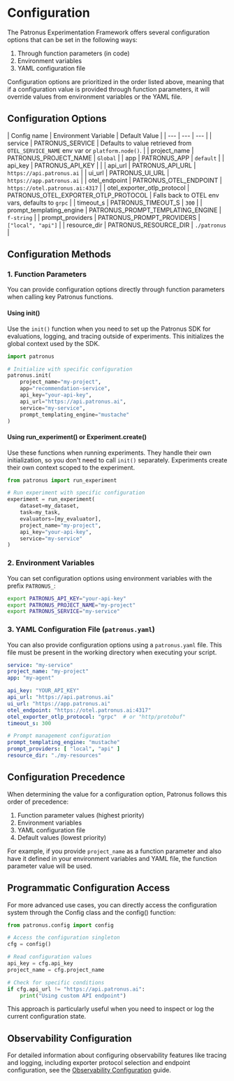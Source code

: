 # Configuration

The Patronus Experimentation Framework offers several configuration options that can be set in the following ways:

1. Through function parameters (in code)
1. Environment variables
1. YAML configuration file

Configuration options are prioritized in the order listed above, meaning that if a configuration value is provided through function parameters, it will override values from environment variables or the YAML file.

## Configuration Options

| Config name | Environment Variable | Default Value | | --- | --- | --- | | service | PATRONUS_SERVICE | Defaults to value retrieved from `OTEL_SERVICE_NAME` env var or `platform.node()`. | | project_name | PATRONUS_PROJECT_NAME | `Global` | | app | PATRONUS_APP | `default` | | api_key | PATRONUS_API_KEY | | | api_url | PATRONUS_API_URL | `https://api.patronus.ai` | | ui_url | PATRONUS_UI_URL | `https://app.patronus.ai` | | otel_endpoint | PATRONUS_OTEL_ENDPOINT | `https://otel.patronus.ai:4317` | | otel_exporter_otlp_protocol | PATRONUS_OTEL_EXPORTER_OTLP_PROTOCOL | Falls back to OTEL env vars, defaults to `grpc` | | timeout_s | PATRONUS_TIMEOUT_S | `300` | | prompt_templating_engine | PATRONUS_PROMPT_TEMPLATING_ENGINE | `f-string` | | prompt_providers | PATRONUS_PROMPT_PROVIDERS | `["local", "api"]` | | resource_dir | PATRONUS_RESOURCE_DIR | `./patronus` |

## Configuration Methods

### 1. Function Parameters

You can provide configuration options directly through function parameters when calling key Patronus functions.

#### Using init()

Use the `init()` function when you need to set up the Patronus SDK for evaluations, logging, and tracing outside of experiments. This initializes the global context used by the SDK.

```python
import patronus

# Initialize with specific configuration
patronus.init(
    project_name="my-project",
    app="recommendation-service",
    api_key="your-api-key",
    api_url="https://api.patronus.ai",
    service="my-service",
    prompt_templating_engine="mustache"
)

```

#### Using run_experiment() or Experiment.create()

Use these functions when running experiments. They handle their own initialization, so you don't need to call `init()` separately. Experiments create their own context scoped to the experiment.

```python
from patronus import run_experiment

# Run experiment with specific configuration
experiment = run_experiment(
    dataset=my_dataset,
    task=my_task,
    evaluators=[my_evaluator],
    project_name="my-project",
    api_key="your-api-key",
    service="my-service"
)

```

### 2. Environment Variables

You can set configuration options using environment variables with the prefix `PATRONUS_`:

```bash
export PATRONUS_API_KEY="your-api-key"
export PATRONUS_PROJECT_NAME="my-project"
export PATRONUS_SERVICE="my-service"

```

### 3. YAML Configuration File (`patronus.yaml`)

You can also provide configuration options using a `patronus.yaml` file. This file must be present in the working directory when executing your script.

```yaml
service: "my-service"
project_name: "my-project"
app: "my-agent"

api_key: "YOUR_API_KEY"
api_url: "https://api.patronus.ai"
ui_url: "https://app.patronus.ai"
otel_endpoint: "https://otel.patronus.ai:4317"
otel_exporter_otlp_protocol: "grpc"  # or "http/protobuf"
timeout_s: 300

# Prompt management configuration
prompt_templating_engine: "mustache"
prompt_providers: [ "local", "api" ]
resource_dir: "./my-resources"

```

## Configuration Precedence

When determining the value for a configuration option, Patronus follows this order of precedence:

1. Function parameter values (highest priority)
1. Environment variables
1. YAML configuration file
1. Default values (lowest priority)

For example, if you provide `project_name` as a function parameter and also have it defined in your environment variables and YAML file, the function parameter value will be used.

## Programmatic Configuration Access

For more advanced use cases, you can directly access the configuration system through the Config class and the config() function:

```python
from patronus.config import config

# Access the configuration singleton
cfg = config()

# Read configuration values
api_key = cfg.api_key
project_name = cfg.project_name

# Check for specific conditions
if cfg.api_url != "https://api.patronus.ai":
    print("Using custom API endpoint")

```

This approach is particularly useful when you need to inspect or log the current configuration state.

## Observability Configuration

For detailed information about configuring observability features like tracing and logging, including exporter protocol selection and endpoint configuration, see the [Observability Configuration](../observability/configuration/) guide.
